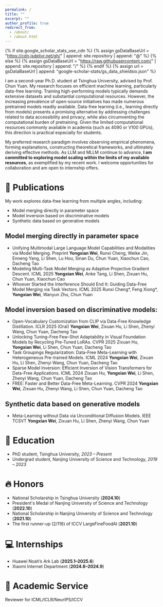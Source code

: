 ```yaml
---
permalink: /
title: ""
excerpt: ""
author_profile: true
redirect_from: 
  - /about/
  - /about.html
---
```


{% if site.google_scholar_stats_use_cdn %}
{% assign gsDataBaseUrl = "https://cdn.jsdelivr.net/gh/" | append: site.repository | append: "@" %}
{% else %}
{% assign gsDataBaseUrl = "https://raw.githubusercontent.com/" | append: site.repository | append: "/" %}
{% endif %}
{% assign url = gsDataBaseUrl | append: "google-scholar-stats/gs_data_shieldsio.json" %}

<span class='anchor' id='about-me'></span>


I am a second-year Ph.D. student at Tsinghua University, advised by Prof. Chun Yuan. My research focuses on efficient machine learning, particularly data-free learning. Training high-performing models typically demands extensive datasets and substantial computational resources. However, the increasing prevalence of open-source initiatives has made numerous pretrained models readily available. Data-free learning (i.e., learning directly from models) presents a promising alternative by addressing challenges related to data accessibility and privacy, while also circumventing the computational burden of pretraining. Given the limited computational resources commonly available in academia (such as 4090 or V100 GPUs), this direction is practical especially for students.

My preferred research paradigm involves observing empirical phenomena, forming explanations, constructing theoretical frameworks, and ultimately deriving effective methods. As LLM and MLLM continue to advance, **I am committed to exploring model scaling within the limits of my available resources**, as exemplified by my recent work. I welcome opportunities for collaboration and am open to internship offers.


# 📝 Publications

My work explores data-free learning from multiple angles, including:
- Model merging directly in parameter space
- Model inversion based on discriminative models
- Synthetic data based on generative models

## Model merging directly in parameter space
- Unifying Multimodal Large Language Model Capabilities and Modalities via Model Merging. Preprint
**Yongxian Wei**, Runxi Cheng, Weike Jin, Enneng Yang, Li Shen, Lu Hou, Sinan Du, Chun Yuan, Xiaochun Cao, Dacheng Tao
- Modeling Multi-Task Model Merging as Adaptive Projective Gradient Descent. ICML 2025
**Yongxian Wei**, Anke Tang, Li Shen, Zixuan Hu, Chun Yuan, Xiaochun Cao
- Whoever Started the Interference Should End It: Guiding Data-Free Model Merging via Task Vectors. ICML 2025
Runxi Cheng*, Feng Xiong*, **Yongxian Wei**, Wanyun Zhu, Chun Yuan

## Model inversion based on discriminative models:
- Open-Vocabulary Customization from CLIP via Data-Free Knowledge Distillation. ICLR 2025 (Oral)
**Yongxian Wei**, Zixuan Hu, Li Shen, Zhenyi Wang, Chun Yuan, Dacheng Tao
- Unlocking Tuning-Free Few-Shot Adaptability in Visual Foundation Models by Recycling Pre-Tuned LoRAs. CVPR 2025
Zixuan Hu, **Yongxian Wei**, Li Shen, Chun Yuan, Dacheng Tao
- Task Groupings Regularization: Data-Free Meta-Learning with Heterogeneous Pre-trained Models. ICML 2024
**Yongxian Wei**, Zixuan Hu, Li Shen, Zhenyi Wang, Chun Yuan, Dacheng Tao
- Sparse Model Inversion: Efficient Inversion of Vision Transformers for Data-Free Applications. ICML 2024
Zixuan Hu, **Yongxian Wei**, Li Shen, Zhenyi Wang, Chun Yuan, Dacheng Tao
- FREE: Faster and Better Data-Free Meta-Learning. CVPR 2024
**Yongxian Wei**, Zixuan Hu, Zhenyi Wang, Li Shen, Chun Yuan, Dacheng Tao

## Synthetic data based on generative models
- Meta-Learning without Data via Unconditional Diffusion Models. IEEE TCSVT
**Yongxian Wei**, Zixuan Hu, Li Shen, Zhenyi Wang, Chun Yuan



# 📖 Education
- PhD student, Tsinghua University, *2023 – Present*
- Undergrad student, Nanjing University of Science and Technology, *2019 – 2023*

# 🔥 Honors
- National Scholarship in Tsinghua University (**2024.10**)
- President's Medal of Nanjing University of Science and Technology (**2022.10**)
- National Scholarship in Nanjing University of Science and Technology (**2021.10**)
- The first runner-up (2/116) of ICCV LargeFineFoodAI (**2021.10**)

# 💻 Internships
- Huawei Noah’s Ark Lab (**2025.1–2025.6**)
- Xiaomi Internet Department (**2024.8–2024.9**)


# 💼 Academic Service
Reviewer for ICML/ICLR/NeurIPS/ICCV

